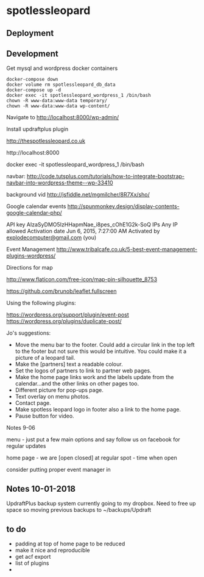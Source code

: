 # spotlessleopard


## Deployment

## Development

Get mysql and wordpress docker containers

```
docker-compose down
docker volume rm spotlessleopard_db_data
docker-compose up -d
docker exec -it spotlessleopard_wordpress_1 /bin/bash
chown -R www-data:www-data temporary/
chown -R www-data:www-data wp-content/
```

Navigate to [http://localhost:8000/wp-admin/](http://localhost:8000/wp-admin/)

Install updraftplus plugin


http://thespotlessleopard.co.uk

http://localhost:8000


docker exec -it spotlessleopard_wordpress_1 /bin/bash



navbar: http://code.tutsplus.com/tutorials/how-to-integrate-bootstrap-navbar-into-wordpress-theme--wp-33410

background vid
http://jsfiddle.net/mgmilcher/8R7Xx/sho/

Google calendar events 
http://spunmonkey.design/display-contents-google-calendar-php/

API key 
AIzaSyDMO5IzHHapmNae_i8pes_cOhE1G2k-SoQ
IPs 
Any IP allowed
Activation date 
Jun 6, 2015, 7:27:00 AM
Activated by    
explodecomputer@gmail.com (you)






Event Management
http://www.tribalcafe.co.uk/5-best-event-management-plugins-wordpress/


Directions for map


http://www.flaticon.com/free-icon/map-pin-silhouette_8753

https://github.com/brunob/leaflet.fullscreen

Using the following plugins:

https://wordpress.org/support/plugin/event-post
https://wordpress.org/plugins/duplicate-post/

Jo's suggestions:
- Move the menu bar to the footer. Could add a circular link in the top left to the footer but not sure this would be intuitive. You could make it a picture of a leopard tail.
- Make the [partners] text a readable colour.
- Set the logos of partners to link to partner web pages.
- Make the home page links work and the labels update from the calendar...and the other links on other pages too.
- Different picture for pop-ups page.
- Text overlay on menu photos.
- Contact page.
- Make spotless leopard logo in footer also a link to the home page.
- Pause button for video.





Notes 9-06

menu - just put a few main options and say follow us on facebook for regular updates


home page - we are [open closed] at regular spot - time when open

consider putting proper event manager in


## Notes 10-01-2018

UpdraftPlus backup system currently going to my dropbox. Need to free up space so moving previous backups to ~/backups/Updraft




## to do

- padding at top of home page to be reduced 
- make it nice and reproducible
- get acf export
- list of plugins
- 



